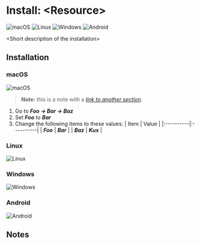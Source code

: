 # Install: \<Resource>

![macOS](https://raw.githubusercontent.com/weibeld-setup/.github/main/badge/macos.svg)
![Linux](https://raw.githubusercontent.com/weibeld-setup/.github/main/badge/linux.svg)
![Windows](https://raw.githubusercontent.com/weibeld-setup/.github/main/badge/windows.svg)
![Android](https://raw.githubusercontent.com/weibeld-setup/.github/main/badge/android.svg)

\<Short description of the installation>

## Installation

### macOS

![macOS](https://raw.githubusercontent.com/weibeld-setup/.github/main/badge/macos.svg)

> **Note:** this is a note with a [_link to another section_](#notes).

1. Go to _**Foo → Bar → Baz**_
1. Set _**Foo**_ to _**Bar**_
1. Change the following items to these values:
   | Item      | Value     |
   |:----------|:----------|
   | _**Foo**_ | _**Bar**_ |
   | _**Baz**_ | _**Kux**_ |

### Linux

![Linux](https://raw.githubusercontent.com/weibeld-setup/.github/main/badge/linux.svg)

### Windows

![Windows](https://raw.githubusercontent.com/weibeld-setup/.github/main/badge/windows.svg)

### Android

![Android](https://raw.githubusercontent.com/weibeld-setup/.github/main/badge/android.svg)

## Notes


